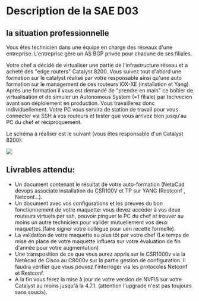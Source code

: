 # Description de la SAE D03

## la situation professionnelle

Vous êtes technicien dans une équipe en charge des réseaux d'une entreprise.
L'entreprise gère un AS BGP privée pour chacune de ses filiales. 


Votre chef a décidé de virtualiser une partie de l'infrastructure réseau et a acheté des "edge routers" Catalyst 8200.
Vous suivez tout d'abord une formation sur le catalyst réalisé par votre responsable ainsi qu'une auto formation sur le management de ces routeurs IOX-XE (installation et Yang)
Après une formation il vous est demandé de "prendre en main" ce boîtier de virtualisation et de simuler un Autonomous System (=1 filiale) par technicien avant son déploiement en production.
Vous travaillerez donc individuellement.
Votre PC vous servira de station de travail pour vous connecter via SSH  à vos routeurs et tester que vous arrivez bien jusqu'au PC du chef et réciproquement.

Le schéma à réaliser est le suivant (vous êtes responsable d'un Catalyst 8200):

![](drawio_assets/sch%C3%A9ma1-sae.png)

## Livrables attendu:

- Un document contenant le résultat de votre auto-formation (NetaCad devops associate installation du CSR100V et  TP sur YANG (Restconf , Netconf...). 
- Un document avec vos configurations et les preuves du bon fonctionnement de votre maquette: vous devez accéder à vos deux routeurs virtuels par ssh, pouvoir pinguer le PC du chef  et trouver au moins un autre technicien pour valider mutuellement vos deux maquettes.(faire signer votre collègue pour uen recette formelle).
- La validation de votre maquette au plus tôt par votre chef (Le temps de mise en place de votre maquette influera sur votre évaluation de fin d'année pour votre augmentation)
- Une transposition de ce que vous aurez appris sur le CSR1000v via la NetAcad de Cisco au C8000v sur la partie gestion de configuration. Il faudra vérifier que vous pouvez l'interroger via les protocoles Netconf et Restconf.
- A la fin vous ferez la mise à jour de votre version de NVFIS sur votre Catalyst au moins jusqu'à la 4.7.1. (attention l'upgrade n'est pas toujours sans soucis).

  

  
  


